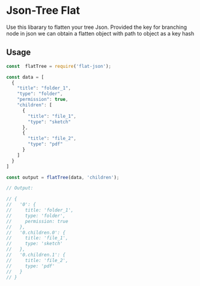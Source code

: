 # Json-Tree Flat
  Use this libarary to flatten your tree Json. Provided the key for  branching node in json  we can obtain a flatten  object with path to object as a key hash

## Usage

```js
const  flatTree = require('flat-json');

const data = [
  {
    "title": "folder_1",
    "type": "folder",
    "permission": true,
    "children": [
      {
        "title": "file_1",
        "type": "sketch"
      },
      {
        "title": "file_2",
        "type": "pdf"
      }
    ]
  }
]

const output = flatTree(data, 'children');

// Output:

// { 
//   '0': { 
//     title: 'folder_1', 
//     type: 'folder', 
//     permission: true 
//   },
//   '0.children.0': { 
//     title: 'file_1', 
//     type: 'sketch' 
//   },
//   '0.children.1': { 
//     title: 'file_2', 
//     type: 'pdf'
//   }
// }

```

